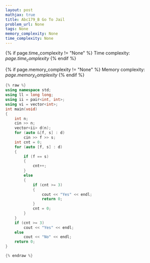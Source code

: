 ```yaml
---
layout: post
mathjax: true
title: Abc179_B Go To Jail
problem_url: None
tags: None
memory_complexity: None
time_complexity: None
---
```




{% if page.time_complexity != "None" %}
Time complexity: ${{ page.time_complexity }}$
{% endif %}

{% if page.memory_complexity != "None" %}
Memory complexity: ${{ page.memory_complexity }}$
{% endif %}

```cpp
{% raw %}
using namespace std;
using ll = long long;
using ii = pair<int, int>;
using vi = vector<int>;
int main(void)
{
    int n;
    cin >> n;
    vector<ii> d(n);
    for (auto &[f, s] : d)
        cin >> f >> s;
    int cnt = 0;
    for (auto [f, s] : d)
    {
        if (f == s)
        {
            cnt++;
        }
        else
        {
            if (cnt >= 3)
            {
                cout << "Yes" << endl;
                return 0;
            }
            cnt = 0;
        }
    }
    if (cnt >= 3)
        cout << "Yes" << endl;
    else
        cout << "No" << endl;
    return 0;
}

{% endraw %}
```